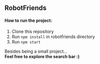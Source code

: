 ## RobotFriends

#### How to run the project:
1. Clone this repository
2. Run ```npm install``` in robotfriends directory
3. Run ```npm start```

Besides being a small project...
<br>
<b>Feel free to explore the search bar :)</b>
